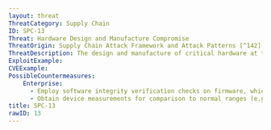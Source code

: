 ```yaml
---
layout: threat
ThreatCategory: Supply Chain
ID: SPC-13
Threat: Hardware Design and Manufacture Compromise
ThreatOrigin: Supply Chain Attack Framework and Attack Patterns [^142]
ThreatDescription: The design and manufacture of critical hardware at targeted suppliers can be compromised.[^142]
ExploitExample:
CVEExample:
PossibleCountermeasures:
    Enterprise:
      - Employ software integrity verification checks on firmware, which can be validated against a known-good value (e.g. brute-force resistant cryptographic hash of firmware image) to detect any modification
      - Obtain device measurements for comparison to normal ranges (e.g., temperature, timing, EM radiation, power consumption) to detect anomalous behavior in received components prior to production use.
title: SPC-13
rawID: 13
---
```

